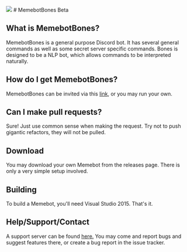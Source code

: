 <img src="https://cdn.discordapp.com/attachments/191322605876150272/461722050474803210/tones.png">
# MemebotBones Beta

## What is MemebotBones?
MemebotBones is a general purpose Discord bot. It has several general commands as well as some secret server specific commands. Bones is designed to be a NLP bot, which allows commands to be interpreted naturally.

## How do I get MemebotBones?
MemebotBones can be invited via this [link](https://discordapp.com/oauth2/authorize?&client_id=172581052030648320&scope=bot), or you may run your own.

## Can I make pull requests?
Sure! Just use common sense when making the request. Try not to push gigantic refactors, they will not be pulled.

## Download
You may download your own Memebot from the releases page. There is only a very simple setup involved.

## Building
To build a Memebot, you'll need Visual Studio 2015. That's it.

## Help/Support/Contact

A support server can be found [here.](http://www.discord.gg/0xUUqdgwwVyYOoza) You may come and report bugs and suggest features there, or create a bug report in the issue tracker.
